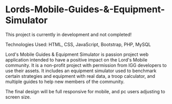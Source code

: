 # Lords-Mobile-Guides-&-Equipment-Simulator
This project is currently in development and not completed!

Technologies Used: HTML, CSS, JavaScript, Bootstrap, PHP, MySQL

Lord's Mobile Guides & Equipment Simulator is passion project web application intended to have a positive impact on the Lord's Mobile community. It is a non-profit project with permission from IGG developers to use their assets. It includes an equipment simulator used to benchmark certain strategies and equipment with real data, a troop calculator, and multiple guides to help new members of the community.

The final design will be full responsive for mobile, and pc users adjusting to screen size. 
